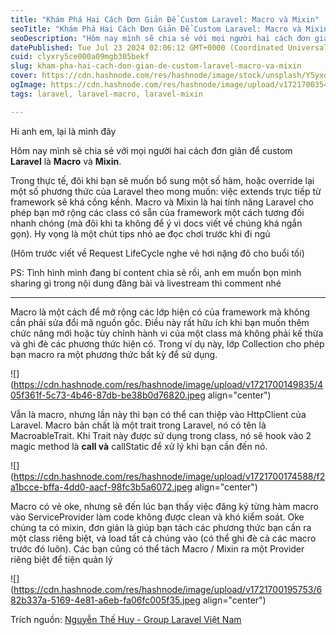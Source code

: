```yaml
---
title: "Khám Phá Hai Cách Đơn Giản Để Custom Laravel: Macro và Mixin"
seoTitle: "Khám Phá Hai Cách Đơn Giản Để Custom Laravel: Macro và Mixin"
seoDescription: "Hôm nay mình sẽ chia sẻ với mọi người hai cách đơn giản để custom Laravel là Macro và Mixin."
datePublished: Tue Jul 23 2024 02:06:12 GMT+0000 (Coordinated Universal Time)
cuid: clyxry5ce000a09mgb305bekf
slug: kham-pha-hai-cach-don-gian-de-custom-laravel-macro-va-mixin
cover: https://cdn.hashnode.com/res/hashnode/image/stock/unsplash/Y5yxdx2a4PI/upload/7d69e7435a8a4a1f3dcb0a72d8d8eb51.jpeg
ogImage: https://cdn.hashnode.com/res/hashnode/image/upload/v1721700354646/f44c5f82-90c0-4416-83d6-fb4eaf891cc7.avif
tags: laravel, laravel-macro, laravel-mixin

---
```


Hi anh em, lại là mình đây

Hôm nay mình sẽ chia sẻ với mọi người hai cách đơn giản để custom **Laravel** là **Macro** và **Mixin**.

Trong thực tế, đôi khi bạn sẽ muốn bổ sung một số hàm, hoặc override lại một số phương thức của Laravel theo mong muốn: việc extends trực tiếp từ framework sẽ khá cồng kềnh. Macro và Mixin là hai tính năng Laravel cho phép bạn mở rộng các class có sẵn của framework một cách tương đối nhanh chóng (mà đôi khi ta không để ý vì docs viết về chúng khá ngắn gọn). Hy vọng là một chút tips nhỏ ae đọc chơi trước khi đi ngủ

(Hôm trước viết về Request LifeCycle nghe vẻ hơi nặng đô cho buổi tối)

PS: Tình hình mình đang bí content chia sẻ rồi, anh em muốn bọn mình sharing gì trong nội dung đăng bài và livestream thì comment nhé

---

Macro là một cách để mở rộng các lớp hiện có của framework mà không cần phải sửa đổi mã nguồn gốc. Điều này rất hữu ích khi bạn muốn thêm chức năng mới hoặc tùy chỉnh hành vi của một class mà không phải kế thừa và ghi đè các phương thức hiện có. Trong ví dụ này, lớp Collection cho phép bạn macro ra một phương thức bất kỳ để sử dụng.

![](https://cdn.hashnode.com/res/hashnode/image/upload/v1721700149835/405f361f-5c73-4b46-87db-be38b0d76820.jpeg align="center")

Vẫn là macro, nhưng lần này thì bạn có thể can thiệp vào HttpClient của Laravel. Macro bản chất là một trait trong Laravel, nó có tên là MacroableTrait. Khi Trait này được sử dụng trong class, nó sẽ hook vào 2 magic method là **call và** callStatic để xử lý khi bạn cần đến nó.

![](https://cdn.hashnode.com/res/hashnode/image/upload/v1721700174588/f2a1bcce-bffa-4dd0-aacf-98fc3b5a6072.jpeg align="center")

Macro có vẻ oke, nhưng sẽ đến lúc bạn thấy việc đăng ký từng hàm macro vào ServiceProvider làm code không được clean và khó kiểm soát. Oke chúng ta có mixin, đơn giản là giúp bạn tách các phương thức bạn cần ra một class riêng biệt, và load tất cả chúng vào (có thể ghi đè cả các macro trước đó luôn). Các bạn cũng có thể tách Macro / Mixin ra một Provider riêng biệt để tiện quản lý

![](https://cdn.hashnode.com/res/hashnode/image/upload/v1721700195753/682b337a-5169-4e81-a6eb-fa06fc005f35.jpeg align="center")

Trích nguồn: [Nguyễn Thế Huy - Group Laravel Việt Nam](https://www.facebook.com/groups/vietnam.laravel/posts/2471690543220956/)